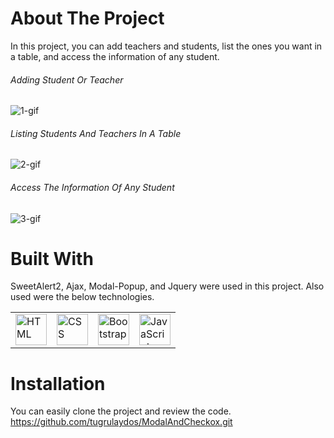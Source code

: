 # About The Project
In this project, you can add teachers and students, list the ones you want in a table, and access the information of any student.
###### Adding Student Or Teacher
![1-gif](https://github.com/tugrulaydos/ModalAndCheckox/assets/62428662/97998c93-9503-4cb7-9705-d8a0f47afedb)
###### Listing Students And Teachers In A Table
![2-gif](https://github.com/tugrulaydos/ModalAndCheckox/assets/62428662/9aa17cbd-57d3-44bd-a112-55d68b48105a)
###### Access The Information Of Any Student
![3-gif](https://github.com/tugrulaydos/ModalAndCheckox/assets/62428662/974a5a21-5aca-436f-b8fb-f315039406e8)

# Built With
SweetAlert2, Ajax, Modal-Popup, and Jquery were used in this project. Also used were the below technologies.

<table>
	<tr>
		<td><img width="50" src="https://user-images.githubusercontent.com/25181517/192158954-f88b5814-d510-4564-b285-dff7d6400dad.png" alt="HTML" title="HTML"/></td>
		<td><img width="50" src="https://user-images.githubusercontent.com/25181517/183898674-75a4a1b1-f960-4ea9-abcb-637170a00a75.png" alt="CSS" title="CSS"/></td>
		<td><img width="50" src="https://user-images.githubusercontent.com/25181517/183898054-b3d693d4-dafb-4808-a509-bab54cf5de34.png" alt="Bootstrap" title="Bootstrap"/></td>
		<td><img width="50" src="https://user-images.githubusercontent.com/25181517/117447155-6a868a00-af3d-11eb-9cfe-245df15c9f3f.png" alt="JavaScript" title="JavaScript"/></td>
	</tr>
</table>

# Installation
You can easily clone the project and review the code. 
<https://github.com/tugrulaydos/ModalAndCheckox.git>




